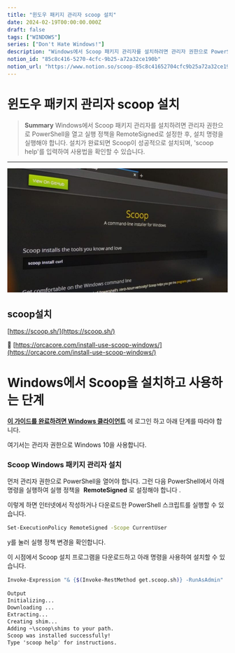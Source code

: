 ```yaml
---
title: "윈도우 패키지 관리자 scoop 설치"
date: 2024-02-19T00:00:00.000Z
draft: false
tags: ["WINDOWS"]
series: ["Don't Hate Windows!"]
description: "Windows에서 Scoop 패키지 관리자를 설치하려면 관리자 권한으로 PowerShell을 열고 실행 정책을 RemoteSigned로 설정한 후, 설치 명령을 실행해야 합니다. 설치가 완료되면 Scoop이 성공적으로 설치되며, 'scoop help'를 입력하여 사용법을 확인할 수 있습니다."
notion_id: "85c8c416-5270-4cfc-9b25-a72a32ce190b"
notion_url: "https://www.notion.so/scoop-85c8c41652704cfc9b25a72a32ce190b"
---
```


# 윈도우 패키지 관리자 scoop 설치

> **Summary**
> Windows에서 Scoop 패키지 관리자를 설치하려면 관리자 권한으로 PowerShell을 열고 실행 정책을 RemoteSigned로 설정한 후, 설치 명령을 실행해야 합니다. 설치가 완료되면 Scoop이 성공적으로 설치되며, 'scoop help'를 입력하여 사용법을 확인할 수 있습니다.

---

![Image](image_327941bc4681.png)

## scoop설치

[https://scoop.sh/](https://scoop.sh/)

🔗 [https://orcacore.com/install-use-scoop-windows/](https://orcacore.com/install-use-scoop-windows/)

# **Windows에서 Scoop을 설치하고 사용하는 단계**

[**이 가이드를 완료하려면 Windows 클라이언트**](https://orcacore.com/tag/windows-cl/) 에 로그인 하고 아래 단계를 따라야 합니다.

여기서는 관리자 권한으로 Windows 10을 사용합니다.

### **Scoop Windows 패키지 관리자 설치**

먼저 관리자 권한으로 PowerShell을 열어야 합니다. 그런 다음 PowerShell에서 아래 명령을 실행하여 실행 정책을  **RemoteSigned** 로 설정해야 합니다 .

이렇게 하면 인터넷에서 작성하거나 다운로드한 PowerShell 스크립트를 실행할 수 있습니다.

```bash
Set-ExecutionPolicy RemoteSigned -Scope CurrentUser
```

y를 눌러 실행 정책 변경을 확인합니다.

이 시점에서 Scoop 설치 프로그램을 다운로드하고 아래 명령을 사용하여 설치할 수 있습니다.

```bash
Invoke-Expression "& {$(Invoke-RestMethod get.scoop.sh)} -RunAsAdmin"
```

```plain text
Output
Initializing...
Downloading ...
Extracting...
Creating shim...
Adding ~\scoop\shims to your path.
Scoop was installed successfully!
Type 'scoop help' for instructions.
```

